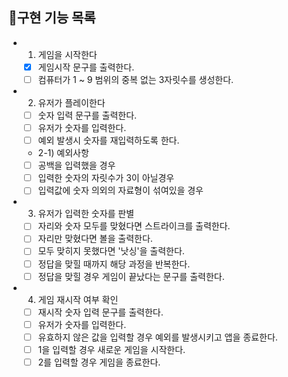 ## 📌구현 기능 목록


- 1. 게임을 시작한다
  - [x] 게임시작 문구를 출력한다.
  - [ ] 컴퓨터가 1 ~ 9 범위의 중복 없는 3자릿수를 생성한다.

- 2. 유저가 플레이한다
  - [ ] 숫자 입력 문구를 출력한다.
  - [ ] 유저가 숫자를 입력한다.
  - [ ] 예외 발생시 숫자를 재입력하도록 한다.

  - 2-1) 예외사항
  - [ ] 공백을 입력했을 경우
  - [ ] 입력한 숫자의 자릿수가 3이 아닐경우
  - [ ] 입력값에 숫자 의외의 자료형이 섞여있을 경우

- 3. 유저가 입력한 숫자를 판별

  - [ ] 자리와 숫자 모두를 맞혔다면 스트라이크를 출력한다.
  - [ ] 자리만 맞혔다면 볼을 출력한다.
  - [ ] 모두 맞히지 못했다면 '낫싱'을 출력한다.
  - [ ] 정답을 맞힐 때까지 해당 과정을 반복한다.
  - [ ] 정답을 맞힐 경우 게임이 끝났다는 문구를 출력한다.

- 4. 게임 재시작 여부 확인

  - [ ] 재시작 숫자 입력 문구를 출력한다.
  - [ ] 유저가 숫자를 입력한다.
  - [ ] 유효하지 않은 값을 입력할 경우 예외를 발생시키고 앱을 종료한다.
  - [ ] 1을 입력할 경우 새로운 게임을 시작한다.
  - [ ] 2를 입력할 경우 게임을 종료한다.